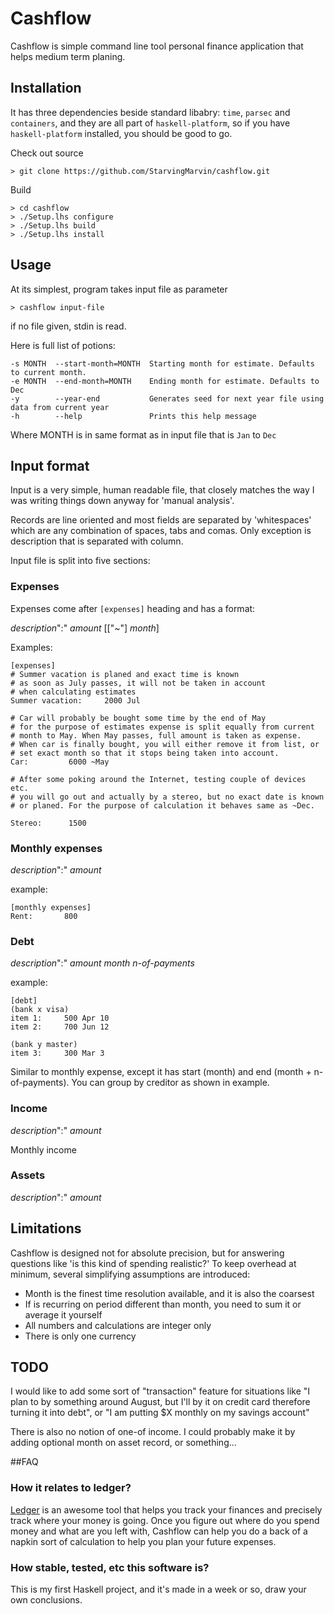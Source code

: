# Cashflow

Cashflow is simple command line tool personal finance application that helps
medium term planing.

## Installation

It has three dependencies beside standard libabry: `time`, `parsec` and `containers`, 
and they are all part of `haskell-platform`, so if you have `haskell-platform` 
installed, you should be good to go.

Check out source

    > git clone https://github.com/StarvingMarvin/cashflow.git

Build

    > cd cashflow
    > ./Setup.lhs configure
    > ./Setup.lhs build
    > ./Setup.lhs install

## Usage

At its simplest, program takes input file as parameter

    > cashflow input-file
    
if no file given, stdin is read.

Here is full list of potions:

    -s MONTH  --start-month=MONTH  Starting month for estimate. Defaults to current month.
    -e MONTH  --end-month=MONTH    Ending month for estimate. Defaults to Dec
    -y        --year-end           Generates seed for next year file using data from current year
    -h        --help               Prints this help message

Where MONTH is in same format as in input file that is `Jan` to `Dec`

## Input format

Input is a very simple, human readable file, that closely matches the way
I was writing things down anyway for 'manual analysis'.

Records are line oriented and most fields are separated by 'whitespaces' 
which are any combination of spaces, tabs and comas. Only exception is 
description that is separated with column.

Input file is split into five sections: 

### Expenses

Expenses come after `[expenses]` heading and has a format:

_description_":" _amount_ [["~"] _month_]

Examples:

    [expenses]
    # Summer vacation is planed and exact time is known
    # as soon as July passes, it will not be taken in account 
    # when calculating estimates
    Summer vacation:	 2000 Jul
        
    # Car will probably be bought some time by the end of May
    # for the purpose of estimates expense is split equally from current 
    # month to May. When May passes, full amount is taken as expense.
    # When car is finally bought, you will either remove it from list, or
    # set exact month so that it stops being taken into account.
    Car:		 6000 ~May
    
    # After some poking around the Internet, testing couple of devices etc.
    # you will go out and actually by a stereo, but no exact date is known 
    # or planed. For the purpose of calculation it behaves same as ~Dec.
    
    Stereo:		 1500


### Monthly expenses

_description_":" _amount_

example:

    [monthly expenses]
    Rent:		800

### Debt

_description_":" _amount_ _month_ _n-of-payments_

example:

    [debt]
    (bank x visa)
    item 1:		500 Apr 10
    item 2:		700 Jun 12
    
    (bank y master)
    item 3:		300 Mar 3

Similar to monthly expense, except it has start (month) and end 
(month + n-of-payments). You can group by creditor as shown in example.


### Income

_description_":" _amount_

Monthly income

### Assets

_description_":" _amount_


## Limitations

Cashflow is designed not for absolute precision, but for answering questions 
like 'is this kind of spending realistic?' To keep overhead at minimum, 
several simplifying assumptions are introduced:

* Month is the finest time resolution available, and it is also the coarsest
* If is recurring on period different than month, you need to sum it 
  or average it yourself
* All numbers and calculations are integer only
* There is only one currency


## TODO

I would like to add some sort of "transaction" feature for situations like "I 
plan to by something around August, but I'll by it on credit card therefore
turning it into debt", or "I am putting $X monthly on my savings account"

There is also no notion of one-of income. I could probably make it by adding 
optional month on asset record, or something...

##FAQ

### How it relates to ledger?

[Ledger](http://ledger-cli.org/) is an awesome tool that helps you track 
your finances and precisely track where your money is going. Once you figure
out where do you spend money and what are you left with, Cashflow can help
you do a back of a napkin sort of calculation to help you plan your future
expenses.


### How stable, tested, etc this software is?

This is my first Haskell project, and it's made in a week or so, draw
your own conclusions.

